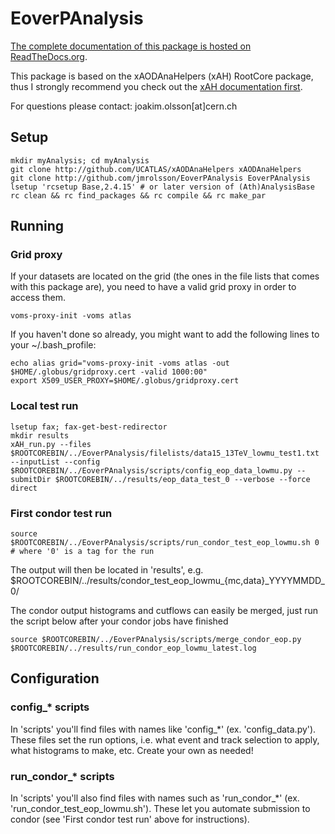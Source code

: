 # EoverPAnalysis
[The complete documentation of this package is hosted on ReadTheDocs.org](http://eoverp.readthedocs.io/en/latest/).

This package is based on the xAODAnaHelpers (xAH) RootCore package, thus I strongly recommend you check out the [xAH documentation first](https://github.com/UCATLAS/xAODAnaHelpers).

For questions please contact: joakim.olsson[at]cern.ch

## Setup

```
mkdir myAnalysis; cd myAnalysis
git clone http://github.com/UCATLAS/xAODAnaHelpers xAODAnaHelpers
git clone http://github.com/jmrolsson/EoverPAnalysis EoverPAnalysis
lsetup 'rcsetup Base,2.4.15' # or later version of (Ath)AnalysisBase
rc clean && rc find_packages && rc compile && rc make_par
```

## Running

### Grid proxy

If your datasets are located on the grid (the ones in the file lists that comes with this package are), you need to have a valid grid proxy in order to access them.

```
voms-proxy-init -voms atlas
``` 

If you haven't done so already, you might want to add the following lines to your ~/.bash_profile:

```
echo alias grid="voms-proxy-init -voms atlas -out $HOME/.globus/gridproxy.cert -valid 1000:00"
export X509_USER_PROXY=$HOME/.globus/gridproxy.cert
```

### Local test run

```
lsetup fax; fax-get-best-redirector
mkdir results
xAH_run.py --files $ROOTCOREBIN/../EoverPAnalysis/filelists/data15_13TeV_lowmu_test1.txt --inputList --config $ROOTCOREBIN/../EoverPAnalysis/scripts/config_eop_data_lowmu.py --submitDir $ROOTCOREBIN/../results/eop_data_test_0 --verbose --force direct
```

### First condor test run

```
source $ROOTCOREBIN/../EoverPAnalysis/scripts/run_condor_test_eop_lowmu.sh 0 # where '0' is a tag for the run
```

The output will then be located in 'results', e.g. $ROOTCOREBIN/../results/condor_test_eop_lowmu_{mc,data}_YYYYMMDD_0/

The condor output histograms and cutflows can easily be merged, just run the script below after your condor jobs have finished

```
source $ROOTCOREBIN/../EoverPAnalysis/scripts/merge_condor_eop.py $ROOTCOREBIN/../results/run_condor_eop_lowmu_latest.log
```

## Configuration

### config_* scripts

In 'scripts' you'll find files with names like 'config_*' (ex. 'config_data.py'). These files set the run options, i.e. what event and track selection to apply, what histograms to make, etc. Create your own as needed! 

### run_condor_* scripts

In 'scripts' you'll also find files with names such as 'run_condor_*' (ex. 'run_condor_test_eop_lowmu.sh'). These let you automate submission to condor (see 'First condor test run' above for instructions).
